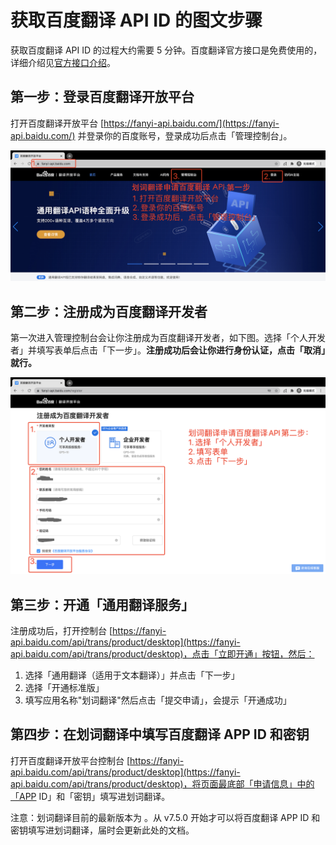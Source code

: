 <global-header />

# 获取百度翻译 API ID 的图文步骤

获取百度翻译 API ID 的过程大约需要 5 分钟。百度翻译官方接口是免费使用的，详细介绍见[官方接口介绍](use-official-api.html)。

## 第一步：登录百度翻译开放平台

打开百度翻译开放平台 [https://fanyi-api.baidu.com/](https://fanyi-api.baidu.com/) 并登录你的百度账号，登录成功后点击「管理控制台」。

![划词翻译申请百度翻译 API 第一步](./.vuepress/public/baidu-api-1.png)

## 第二步：注册成为百度翻译开发者

第一次进入管理控制台会让你注册成为百度翻译开发者，如下图。选择「个人开发者」并填写表单后点击「下一步」。**注册成功后会让你进行身份认证，点击「取消」就行。**

![划词翻译申请百度翻译 API 第二步](./.vuepress/public/baidu-api-step-2.png)

## 第三步：开通「通用翻译服务」

注册成功后，打开控制台 [https://fanyi-api.baidu.com/api/trans/product/desktop](https://fanyi-api.baidu.com/api/trans/product/desktop)，点击「立即开通」按钮，然后：

1. 选择「通用翻译（适用于文本翻译）」并点击「下一步」
2. 选择「开通标准版」
3. 填写应用名称"划词翻译"然后点击「提交申请」，会提示「开通成功」

## 第四步：在划词翻译中填写百度翻译 APP ID 和密钥

打开百度翻译开放平台控制台 [https://fanyi-api.baidu.com/api/trans/product/desktop](https://fanyi-api.baidu.com/api/trans/product/desktop)，将页面最底部「申请信息」中的「APP ID」和「密钥」填写进划词翻译。

注意：划词翻译目前的最新版本为 <LatestVersion />。从 v7.5.0 开始才可以将百度翻译 APP ID 和密钥填写进划词翻译，届时会更新此处的文档。